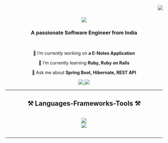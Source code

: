 
<img align="right" src="https://visitor-badge.laobi.icu/badge?page_id=realarnab.realarnab" />

<h1 align="center">
    <img src="https://readme-typing-svg.herokuapp.com/?font=Righteous&size=35&center=true&vCenter=true&width=500&height=70&duration=4000&lines=Hi+There!+👋;+I'm+Arnab;" />
</h1>

<h3 align="center">A passionate Software Engineer from India </h3>

<br/>

<div align="center">
 
 🔭 I’m currently working on **a E-Notes Application**
 
 🌱 I’m currently learning **Ruby, Ruby on Rails**

💬 Ask me about **Spring Boot, Hibernate, REST API**


 </div>

 <div align="center"> 
  <a href="mailto:arnabmondal604@gmail.com">
    <img src="https://img.shields.io/badge/Gmail-333333?style=for-the-badge&logo=gmail&logoColor=red" />
  </a>
  <a href="https://linkedin.com/in/arnab-mondal-6530aa21" target="_blank">
    <img src="https://img.shields.io/badge/LinkedIn-0077B5?style=for-the-badge&logo=linkedin&logoColor=white" target="_blank" />
  </a>
</div>

<hr/>
 
<h2 align="center">⚒️ Languages-Frameworks-Tools ⚒️</h2>
<br/>
<div align="center">
    <img src="https://skillicons.dev/icons?i=java,spring,html,css,vscode,github,git,python,ruby" /><br>
    <img src="https://skillicons.dev/icons?i=aws,mysql,hibernate,mongodb,c,arduino,postman,eclipse,python,idea,cpp,maven,redis,rails" /><br>
</div>

<br/>
<hr/>


<!--
**realarnab/realarnab** is a ✨ _special_ ✨ repository because its `README.md` (this file) appears on your GitHub profile.

Here are some ideas to get you started:

- 🔭 I’m currently working on ...
- 🌱 I’m currently learning ...
- 👯 I’m looking to collaborate on ...
- 🤔 I’m looking for help with ...
- 💬 Ask me about ...
- 📫 How to reach me: ...
- 😄 Pronouns: ...
- ⚡ Fun fact: ...
-->

